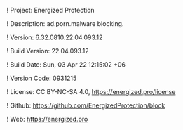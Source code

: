 ! Project: Energized Protection

! Description: ad.porn.malware blocking.

! Version: 6.32.0810.22.04.093.12

! Build Version: 22.04.093.12

! Build Date: Sun, 03 Apr 22 12:15:02 +06

! Version Code: 0931215

! License: CC BY-NC-SA 4.0, https://energized.pro/license

! Github: https://github.com/EnergizedProtection/block

! Web: https://energized.pro
